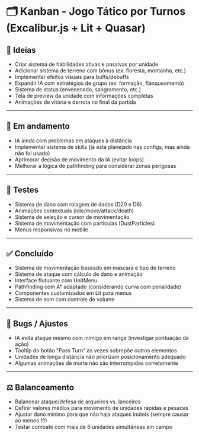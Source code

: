 # 🗂️ Kanban - Jogo Tático por Turnos (Excalibur.js + Lit + Quasar)

## 🎯 Ideias

- Criar sistema de habilidades ativas e passivas por unidade
- Adicionar sistema de terreno com bônus (ex: floresta, montanha, etc.)
- Implementar efeitos visuais para buffs/debuffs
- Expandir IA com estratégias de grupo (ex: formação, flanqueamento)
- Sistema de status (envenenado, sangramento, etc.)
- Tela de preview da unidade com informações completas
- Animações de vitória e derrota no final da partida

---

## 🔧 Em andamento

- IA ainda com problemas em ataques à distância
- Implementar sistema de skills (já está planejado nas configs, mas ainda não foi usado)
- Aprimorar decisão de movimento da IA (evitar loops)
- Melhorar a lógica de pathfinding para considerar zonas perigosas

---

## 🧪 Testes

- Sistema de dano com rolagem de dados (D20 e D6)
- Animações contextuais (idle/move/attack/death)
- Sistema de seleção e cursor de movimentação
- Sistema de movimentação com partículas (DustParticles)
- Menus responsivos no mobile

---

## ✅ Concluído

- Sistema de movimentação baseado em máscara e tipo de terreno
- Sistema de ataque com cálculo de dano e animação
- Interface flutuante com UnitMenu
- Pathfinding com A* adaptado (considerando curva com penalidade)
- Componentes customizados em Lit para menus
- Sistema de som com controle de volume

---

## 🐞 Bugs / Ajustes

- IA evita ataque mesmo com inimigo em range (investigar pontuação da ação)
- Tooltip do botão "Pass Turn" às vezes sobrepõe outros elementos
- Unidades de longa distância não priorizam posicionamento adequado
- Algumas animações de morte não são interrompidas corretamente

---

## ⚖️ Balanceamento

- Balancear ataque/defesa de arqueiros vs. lanceiros
- Definir valores médios para movimento de unidades rápidas e pesadas
- Ajustar dano mínimo para que não haja ataques inúteis (sempre causar ao menos 1?)
- Testar combate com mais de 6 unidades simultâneas em campo
